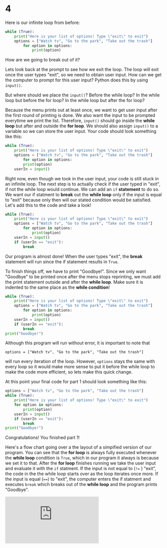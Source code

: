 # 4

Here is our infinite loop from before:

```python
while (True):
    print("Here is your list of options! Type \"exit\" to exit")
    options = ["Watch tv", "Go to the park", "Take out the trash"]
        for option in options:
            print(option)
```

How are we going to break out of it?

Lets look back at the prompt to see how we exit the loop. The loop will exit once the user types "exit", so we need to obtain user input. How can we get the computer to prompt for this user input? Python does this by using `input()`.

But where should we place the `input()`? Before the while loop? In the while loop but before the for loop? In the while loop but after the for loop?

Because the menu prints out at least once, we want to get user input after the first round of printing is done. We also want the input to be prompted everytime we print the list. Therefore, `input()` should go inside the **while loop** but after and outside the **for loop**. We should also assign `input()` to a variable so we can store the user input. Your code should look something like this:

```python
while (True):
    print("Here is your list of options! Type \"exit\" to exit")
    options = ["Watch tv", "Go to the park", "Take out the trash"]
        for option in options:
        print(option)
    userIn = input()
```

Right now, even though we took in the user input, your code is still stuck in an infinite loop. The next step is to actually check if the user typed in "exit", if not the while loop would continue. We can add an `if` **statement** to do so. We want our if statment to **break** out the **while loop** only if the input is equal to "exit" because only then will our stated condition would be satisfied. Let's add this to the code and take a look!

```python
while (True):
    print("Here is your list of options! Type \"exit\" to exit")
    options = ["Watch tv", "Go to the park", "Take out the trash"]
        for option in options:
            print(option)
    userIn = input()
    if (userIn == "exit"):
        break
```

Our program is almost done! When the user types "exit", the **break** statement will run since the if statement results in `True`.

To finish things off, we have to print "Goodbye!". Since we only want "Goodbye" to be printed once after the menu stops reprinting, we must add the print statement outside and after the **while loop**. Make sure it is indented to the same place as the **while condition**!

```python
while (True):
    print("Here is your list of options! Type \"exit\" to exit")
    options = ["Watch tv", "Go to the park", "Take out the trash"]
        for option in options:
            print(option)
    userIn = input()
    if (userIn == "exit"):
        break
print("Goodbye!")
```

Although this program will run without error, it is important to note that

`options = ["Watch tv", "Go to the park", "Take out the trash"]`

will run every iteration of the loop. However, `options` stays the same with every loop so it would make more sense to put it before the while loop to make the code more efficient, so lets make this quick change.

At this point your final code for part 1 should look something like this:

```python
options = ["Watch tv", "Go to the park", "Take out the trash"]
while (True):
    print("Here is your list of options! Type \"exit\" to exit")
    for option in options:
        print(option)
    userIn = input()
    if (userIn == "exit"):
        break
print("Goodbye!")
```

Congratulations! You finished part 1!

Here's a flow chart going over a the layout of a simpified version of our program. You can see that the **for loop** is always fully executed whenever the **while loop** condition is `True`, which in our program it always is because we set it to that. After the **for loop** finishes running we take the user input and evaluate it with the `if` statment. If the input is not equal to \(`!=` \) "exit", the code in the the while loop starts over as the loop iterates once more. If the input is equal \(`==`\) to "exit", the computer enters the if statment and executes `break` which breaks out of the **while loop** and the program prints "Goodbye".

![](https://projectbit.s3-us-west-1.amazonaws.com/darlene/labs/CAMflowchart-2.pdf)

